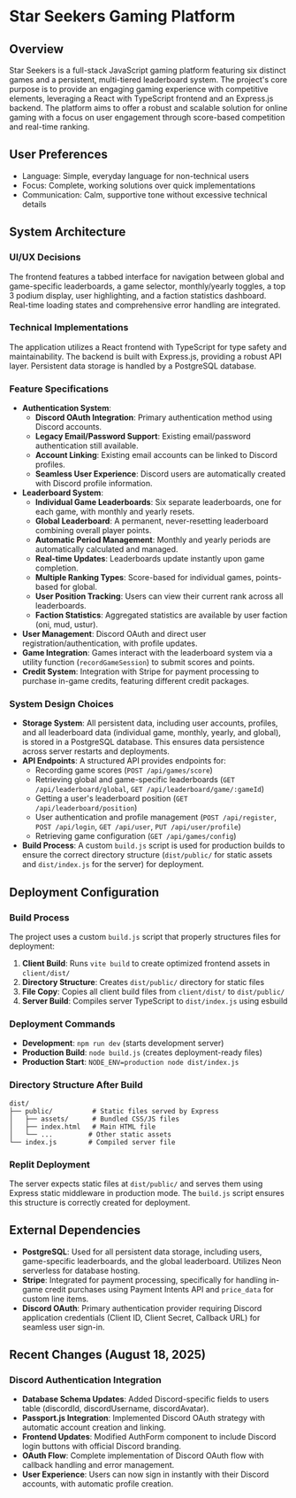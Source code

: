# Star Seekers Gaming Platform

## Overview
Star Seekers is a full-stack JavaScript gaming platform featuring six distinct games and a persistent, multi-tiered leaderboard system. The project's core purpose is to provide an engaging gaming experience with competitive elements, leveraging a React with TypeScript frontend and an Express.js backend. The platform aims to offer a robust and scalable solution for online gaming with a focus on user engagement through score-based competition and real-time ranking.

## User Preferences
- Language: Simple, everyday language for non-technical users
- Focus: Complete, working solutions over quick implementations
- Communication: Calm, supportive tone without excessive technical details

## System Architecture

### UI/UX Decisions
The frontend features a tabbed interface for navigation between global and game-specific leaderboards, a game selector, monthly/yearly toggles, a top 3 podium display, user highlighting, and a faction statistics dashboard. Real-time loading states and comprehensive error handling are integrated.

### Technical Implementations
The application utilizes a React frontend with TypeScript for type safety and maintainability. The backend is built with Express.js, providing a robust API layer. Persistent data storage is handled by a PostgreSQL database.

### Feature Specifications
- **Authentication System**:
    - **Discord OAuth Integration**: Primary authentication method using Discord accounts.
    - **Legacy Email/Password Support**: Existing email/password authentication still available.
    - **Account Linking**: Existing email accounts can be linked to Discord profiles.
    - **Seamless User Experience**: Discord users are automatically created with Discord profile information.
- **Leaderboard System**:
    - **Individual Game Leaderboards**: Six separate leaderboards, one for each game, with monthly and yearly resets.
    - **Global Leaderboard**: A permanent, never-resetting leaderboard combining overall player points.
    - **Automatic Period Management**: Monthly and yearly periods are automatically calculated and managed.
    - **Real-time Updates**: Leaderboards update instantly upon game completion.
    - **Multiple Ranking Types**: Score-based for individual games, points-based for global.
    - **User Position Tracking**: Users can view their current rank across all leaderboards.
    - **Faction Statistics**: Aggregated statistics are available by user faction (oni, mud, ustur).
- **User Management**: Discord OAuth and direct user registration/authentication, with profile updates.
- **Game Integration**: Games interact with the leaderboard system via a utility function (`recordGameSession`) to submit scores and points.
- **Credit System**: Integration with Stripe for payment processing to purchase in-game credits, featuring different credit packages.

### System Design Choices
- **Storage System**: All persistent data, including user accounts, profiles, and all leaderboard data (individual game, monthly, yearly, and global), is stored in a PostgreSQL database. This ensures data persistence across server restarts and deployments.
- **API Endpoints**: A structured API provides endpoints for:
    - Recording game scores (`POST /api/games/score`)
    - Retrieving global and game-specific leaderboards (`GET /api/leaderboard/global`, `GET /api/leaderboard/game/:gameId`)
    - Getting a user's leaderboard position (`GET /api/leaderboard/position`)
    - User authentication and profile management (`POST /api/register`, `POST /api/login`, `GET /api/user`, `PUT /api/user/profile`)
    - Retrieving game configuration (`GET /api/games/config`)
- **Build Process**: A custom `build.js` script is used for production builds to ensure the correct directory structure (`dist/public/` for static assets and `dist/index.js` for the server) for deployment.
  
## Deployment Configuration

### Build Process
The project uses a custom `build.js` script that properly structures files for deployment:

1. **Client Build**: Runs `vite build` to create optimized frontend assets in `client/dist/`
2. **Directory Structure**: Creates `dist/public/` directory for static files
3. **File Copy**: Copies all client build files from `client/dist/` to `dist/public/`
4. **Server Build**: Compiles server TypeScript to `dist/index.js` using esbuild

### Deployment Commands
- **Development**: `npm run dev` (starts development server)
- **Production Build**: `node build.js` (creates deployment-ready files)
- **Production Start**: `NODE_ENV=production node dist/index.js`

### Directory Structure After Build
```
dist/
├── public/          # Static files served by Express
│   ├── assets/      # Bundled CSS/JS files
│   ├── index.html   # Main HTML file
│   └── ...         # Other static assets
└── index.js        # Compiled server file
```

### Replit Deployment
The server expects static files at `dist/public/` and serves them using Express static middleware in production mode. The `build.js` script ensures this structure is correctly created for deployment.

## External Dependencies

- **PostgreSQL**: Used for all persistent data storage, including users, game-specific leaderboards, and the global leaderboard. Utilizes Neon serverless for database hosting.
- **Stripe**: Integrated for payment processing, specifically for handling in-game credit purchases using Payment Intents API and `price_data` for custom line items.
- **Discord OAuth**: Primary authentication provider requiring Discord application credentials (Client ID, Client Secret, Callback URL) for seamless user sign-in.

## Recent Changes (August 18, 2025)

### Discord Authentication Integration
- **Database Schema Updates**: Added Discord-specific fields to users table (discordId, discordUsername, discordAvatar).
- **Passport.js Integration**: Implemented Discord OAuth strategy with automatic account creation and linking.
- **Frontend Updates**: Modified AuthForm component to include Discord login buttons with official Discord branding.
- **OAuth Flow**: Complete implementation of Discord OAuth flow with callback handling and error management.
- **User Experience**: Users can now sign in instantly with their Discord accounts, with automatic profile creation.